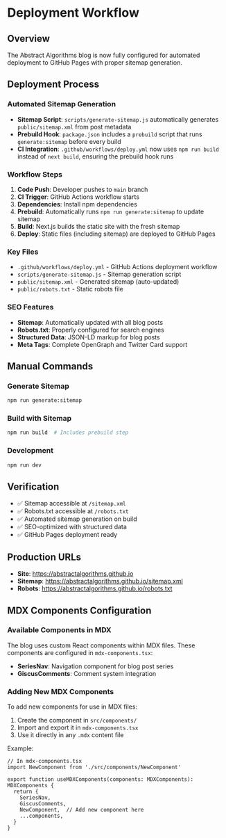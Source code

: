 # Deployment Workflow

## Overview
The Abstract Algorithms blog is now fully configured for automated deployment to GitHub Pages with proper sitemap generation.

## Deployment Process

### Automated Sitemap Generation
- **Sitemap Script**: `scripts/generate-sitemap.js` automatically generates `public/sitemap.xml` from post metadata
- **Prebuild Hook**: `package.json` includes a `prebuild` script that runs `generate:sitemap` before every build
- **CI Integration**: `.github/workflows/deploy.yml` now uses `npm run build` instead of `next build`, ensuring the prebuild hook runs

### Workflow Steps
1. **Code Push**: Developer pushes to `main` branch
2. **CI Trigger**: GitHub Actions workflow starts
3. **Dependencies**: Install npm dependencies
4. **Prebuild**: Automatically runs `npm run generate:sitemap` to update sitemap
5. **Build**: Next.js builds the static site with the fresh sitemap
6. **Deploy**: Static files (including sitemap) are deployed to GitHub Pages

### Key Files
- `.github/workflows/deploy.yml` - GitHub Actions deployment workflow
- `scripts/generate-sitemap.js` - Sitemap generation script
- `public/sitemap.xml` - Generated sitemap (auto-updated)
- `public/robots.txt` - Static robots file

### SEO Features
- **Sitemap**: Automatically updated with all blog posts
- **Robots.txt**: Properly configured for search engines
- **Structured Data**: JSON-LD markup for blog posts
- **Meta Tags**: Complete OpenGraph and Twitter Card support

## Manual Commands

### Generate Sitemap
```bash
npm run generate:sitemap
```

### Build with Sitemap
```bash
npm run build  # Includes prebuild step
```

### Development
```bash
npm run dev
```

## Verification
- ✅ Sitemap accessible at `/sitemap.xml`
- ✅ Robots.txt accessible at `/robots.txt`
- ✅ Automated sitemap generation on build
- ✅ SEO-optimized with structured data
- ✅ GitHub Pages deployment ready

## Production URLs
- **Site**: https://abstractalgorithms.github.io
- **Sitemap**: https://abstractalgorithms.github.io/sitemap.xml
- **Robots**: https://abstractalgorithms.github.io/robots.txt

## MDX Components Configuration

### Available Components in MDX
The blog uses custom React components within MDX files. These components are configured in `mdx-components.tsx`:

- **SeriesNav**: Navigation component for blog post series
- **GiscusComments**: Comment system integration

### Adding New MDX Components
To add new components for use in MDX files:

1. Create the component in `src/components/`
2. Import and export it in `mdx-components.tsx`
3. Use it directly in any `.mdx` content file

Example:
```tsx
// In mdx-components.tsx
import NewComponent from './src/components/NewComponent'

export function useMDXComponents(components: MDXComponents): MDXComponents {
  return {
    SeriesNav,
    GiscusComments,
    NewComponent,  // Add new component here
    ...components,
  }
}
```
